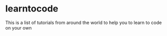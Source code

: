 # learntocode
This is a list of tutorials from around the world to help you to learn to code on your own
